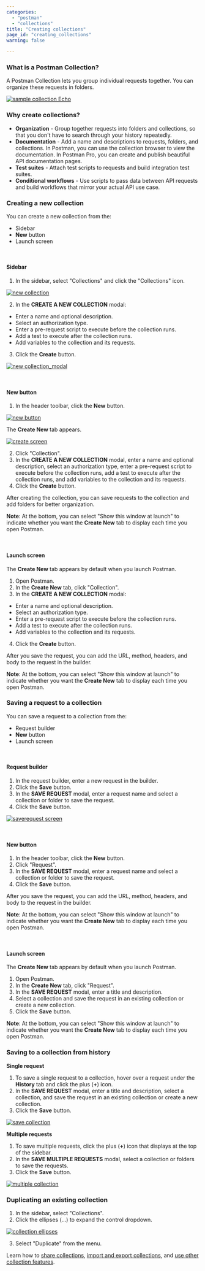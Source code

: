```yaml
---
categories:
  - "postman"
  - "collections"
title: "Creating collections"
page_id: "creating_collections"
warning: false

---
```


### What is a Postman Collection?

A Postman Collection lets you group individual requests together. You can organize these requests in folders. 

[![sample collection Echo](https://s3.amazonaws.com/postman-static-getpostman-com/postman-docs/Collection_headers.png)](https://s3.amazonaws.com/postman-static-getpostman-com/postman-docs/Collection_headers.png)

### Why create collections?

*   **Organization** - Group together requests into folders and collections, so that you don't have to search through your history repeatedly.
*   **Documentation** - Add a name and descriptions to requests, folders, and collections. In Postman, you can use the collection browser to view the documentation. In Postman Pro, you can create and publish beautiful API documentation pages.
*   **Test suites** - Attach test scripts to requests and build integration test suites.
*   **Conditional workflows** - Use scripts to pass data between API requests and build workflows that mirror your actual API use case.

### Creating a new collection

You can create a new collection from the:
* Sidebar
* **New** button 
* Launch screen

<br>


#### Sidebar

1. In the sidebar, select "Collections" and click the "Collections" icon.

  [![new collection](https://s3.amazonaws.com/postman-static-getpostman-com/postman-docs/collections_icon1.png)](https://s3.amazonaws.com/postman-static-getpostman-com/postman-docs/collections_icon1.png)
 
   <ol start="2">
  <li>In the <b>CREATE A NEW COLLECTION</b> modal: </li>
    </ol>
    
* Enter a name and optional description.
* Select an authorization type. 
* Enter a pre-request script to execute before the collection runs.
* Add a test to execute after the collection runs.
* Add variables to the collection and its requests.
  
<ol start="3"> <li>Click the <b>Create</b> button.</li> </ol>
  
   [![new collection_modal](https://s3.amazonaws.com/postman-static-getpostman-com/postman-docs/collections-createcollectionmodal.png)](https://s3.amazonaws.com/postman-static-getpostman-com/postman-docs/collections-createcollectionmodal.png) 

<br>

#### New button

1. In the header toolbar, click the **New** button.

 [![new button](https://s3.amazonaws.com/postman-static-getpostman-com/postman-docs/HeaderToolBar.png)](https://s3.amazonaws.com/postman-static-getpostman-com/postman-docs/HeaderToolBar.png)

The **Create New** tab appears.

 [![create screen](https://s3.amazonaws.com/postman-static-getpostman-com/postman-docs/collection-create-new-screen2.png)](https://s3.amazonaws.com/postman-static-getpostman-com/postman-docs/collection-create-new-screen2.png)

<ol start="2">
  <li>Click "Collection".</li>
  <li>In the <b>CREATE A NEW COLLECTION</b> modal, enter a name and optional description, select an authorization type, enter a pre-request script to execute before the collection runs, add a test to execute after the collection runs, and add variables to the collection and its requests.</li>
  <li>Click the <b>Create</b> button. </li>
</ol>

After creating the collection, you can save requests to the collection and add folders for better organization.

**Note**: At the bottom, you can select "Show this window at launch" to indicate whether you want the **Create New** tab to display each time you open Postman.

<br>

#### Launch screen

The **Create New** tab appears by default when you launch Postman. 

1. Open Postman.
2. In the **Create New** tab, click "Collection".
3. In the **CREATE A NEW COLLECTION** modal:   
* Enter a name and optional description.
* Select an authorization type. 
* Enter a pre-request script to execute before the collection runs.
* Add a test to execute after the collection runs.
* Add variables to the collection and its requests.
4. Click the **Create** button.

After you save the request, you can add the URL, method, headers, and body to the request in the builder.

**Note**: At the bottom, you can select "Show this window at launch" to indicate whether you want the **Create New** tab to display each time you open Postman.

### Saving a request to a collection

You can save a request to a collection from the:
* Request builder
* **New** button 
* Launch screen

<br>


#### Request builder

1. In the request builder, enter a new request in the builder.
2. Click the **Save** button. 
3. In the **SAVE REQUEST** modal, enter a request name and select a collection or folder to save the request.
4. Click the **Save** button.

[![saverequest screen](https://s3.amazonaws.com/postman-static-getpostman-com/postman-docs/Save+request+screen.png)](https://s3.amazonaws.com/postman-static-getpostman-com/postman-docs/Save+request+screen.png)
 
 <br>
 

#### New button
1. In the header toolbar, click the **New** button.
2. Click "Request".
3. In the **SAVE REQUEST** modal, enter a request name and select a collection or folder to save the request.
4. Click the **Save** button.

After you save the request, you can add the URL, method, headers, and body to the request in the builder.

**Note**: At the bottom, you can select "Show this window at launch" to indicate whether you want the **Create New** tab to display each time you open Postman.

<br>

#### Launch screen
The  **Create New** tab appears by default when you launch Postman. 

1. Open Postman.
2. In the  **Create New** tab, click "Request".
3. In the **SAVE REQUEST** modal, enter a title and description.
4. Select a collection and save the request in an existing collection or create a new collection. 
5. Click the **Save** button.

**Note**: At the bottom, you can select "Show this window at launch" to indicate whether you want the **Create New** tab to display each time you open Postman.

### Saving to a collection from history

**Single request**

1. To save a single request to a collection, hover over a request under the **History** tab and click the plus (**+**) icon.
2. In the **SAVE REQUEST** modal, enter a title and description, select a collection, and save the request in an existing collection or create a new collection.
3. Click the **Save** button. 

[![save collection](https://s3.amazonaws.com/postman-static-getpostman-com/postman-docs/history_icon2.png)](https://s3.amazonaws.com/postman-static-getpostman-com/postman-docs/history_icon2.png)

**Multiple requests**

 1. To save multiple requests, click the plus (**+**) icon  that displays at the top of the sidebar.
 2. In the <b>SAVE MULTIPLE REQUESTS</b> modal, select a collection or folders to save the requests.
 3. Click the **Save** button.
 
 [![multiple collection](
 https://s3.amazonaws.com/postman-static-getpostman-com/postman-docs/collection-multiplerequests.png)](
 https://s3.amazonaws.com/postman-static-getpostman-com/postman-docs/collection-multiplerequests.png)
 

### Duplicating an existing collection

1.  In the sidebar, select "Collections".
2. Click the ellipses (...) to expand the control dropdown.   
   
[![collection ellipses](https://s3.amazonaws.com/postman-static-getpostman-com/postman-docs/duplicate_collection1.png)](https://s3.amazonaws.com/postman-static-getpostman-com/postman-docs/duplicate_collection1.png)

<ol start="3">
  <li> Select "Duplicate" from the menu.</li>
</ol>

Learn how to [share collections](/docs/postman/collections/sharing_collections), [import and export collections](/docs/postman/collections/data_formats), and [use other collection features](/docs/postman/collections/managing_collections).  
